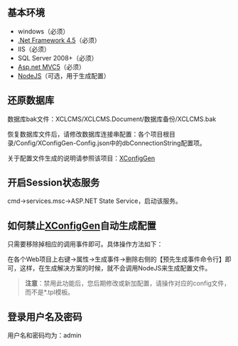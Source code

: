 ## 基本环境 ##

- windows（必须）
- [.Net Framework 4.5](https://www.microsoft.com/zh-cn/download/details.aspx?id=30653)（必须）
- IIS（必须）
- SQL Server 2008+（必须）
- [Asp.net MVC5](https://www.asp.net/mvc/mvc5)（必须）
- [NodeJS](https://nodejs.org/zh-cn/)（可选，用于生成配置）

## 还原数据库 ##

数据库bak文件：XCLCMS/XCLCMS.Document/数据库备份/XCLCMS.bak

恢复数据库文件后，请修改数据库连接串配置：各个项目根目录/Config/XConfigGen-Config.json中的dbConnectionString配置项。

关于配置文件生成的说明请参照该项目：[XConfigGen](https://github.com/xucongli1989/XConfigGen)

## 开启Session状态服务 ##

cmd->services.msc->ASP.NET State Service，启动该服务。

## 如何禁止[XConfigGen](https://github.com/xucongli1989/XConfigGen)自动生成配置 ##

只需要移除掉相应的调用事件即可。具体操作方法如下：

在各个Web项目上右键->属性->生成事件->删除右侧的【预先生成事件命令行】即可，这样，在生成解决方案的时候，就不会调用NodeJS来生成配置文件。

> **注意**：禁用此功能后，您后期修改或新加配置，请操作对应的config文件，而不是*.tpl模板。

## 登录用户名及密码 ##

用户名和密码均为：admin


